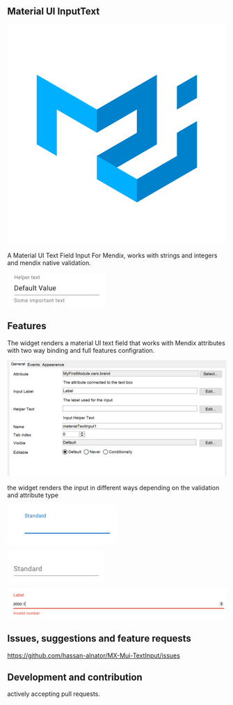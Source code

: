 ## Material UI InputText

![mui-input](https://github.com/hassan-alnator/MX-Mui-TextInput/raw/master/README.assets/logo.png)

A Material UI Text Field Input For Mendix, works with strings and integers and mendix native validation.

![mui-input](https://github.com/hassan-alnator/MX-Mui-TextInput/raw/master/README.assets/mui-text-input.png)

## Features
The widget renders a material UI text field that works with Mendix attributes with two way binding and full features configration.

![config](https://github.com/hassan-alnator/MX-Mui-TextInput/raw/master/README.assets/config.png)

the widget renders the input in different ways depending on the validation and attribute type

![active](https://github.com/hassan-alnator/MX-Mui-TextInput/raw/master/README.assets/input-label-active.png)

![shrink](https://github.com/hassan-alnator/MX-Mui-TextInput/raw/master/README.assets/input-label-shrink.png)

![error](https://github.com/hassan-alnator/MX-Mui-TextInput/raw/master/README.assets/input-error.png)

## Issues, suggestions and feature requests
https://github.com/hassan-alnator/MX-Mui-TextInput/issues

## Development and contribution
actively accepting pull requests.
